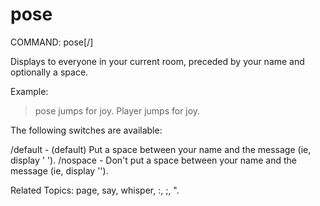 # pose

COMMAND: pose[/<switches>] <message>

Displays <message> to everyone in your current room, preceded by your name
and optionally a space.

Example:
  >pose jumps for joy.
    Player jumps for joy.

The following switches are available:

   /default - (default) Put a space between your name and the message
              (ie, display '<name> <message>').
   /nospace - Don't put a space between your name and the message
              (ie, display '<name><message>').

Related Topics: page, say, whisper, :, ;, ".
